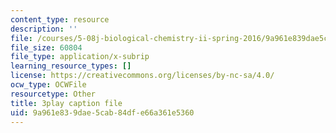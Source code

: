 ```yaml
---
content_type: resource
description: ''
file: /courses/5-08j-biological-chemistry-ii-spring-2016/9a961e839dae5cab84dfe66a361e5360_WEH-ttvMmxc.vtt
file_size: 60804
file_type: application/x-subrip
learning_resource_types: []
license: https://creativecommons.org/licenses/by-nc-sa/4.0/
ocw_type: OCWFile
resourcetype: Other
title: 3play caption file
uid: 9a961e83-9dae-5cab-84df-e66a361e5360
---
```


